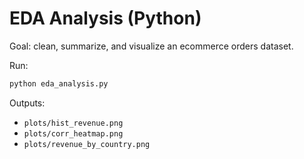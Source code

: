 # EDA Analysis (Python)

Goal: clean, summarize, and visualize an ecommerce orders dataset.

Run:
```bash
python eda_analysis.py
```

Outputs:
- `plots/hist_revenue.png`
- `plots/corr_heatmap.png`
- `plots/revenue_by_country.png`